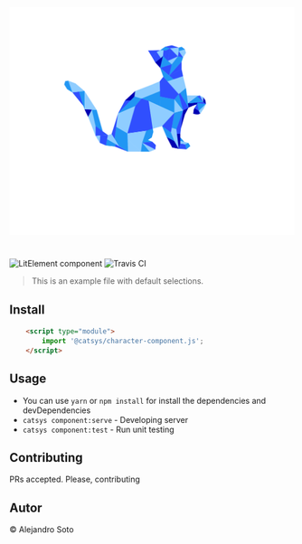 ![character-component screenshot](character-component.svg)
# <character-component>

![LitElement component](https://img.shields.io/badge/litElement-component-blue.svg)
![Travis CI](https://travis-ci.org/github_username/character-component.svg?branch=master)

> This is an example file with default selections.

## Install

```html
    <script type="module">
        import '@catsys/character-component.js';
    </script>
```

## Usage

- You can use `yarn` or `npm install` for install the dependencies and devDependencies
- `catsys component:serve` - Developing server
- `catsys component:test` - Run unit testing

## Contributing

PRs accepted. Please, contributing

## Autor

© Alejandro Soto
